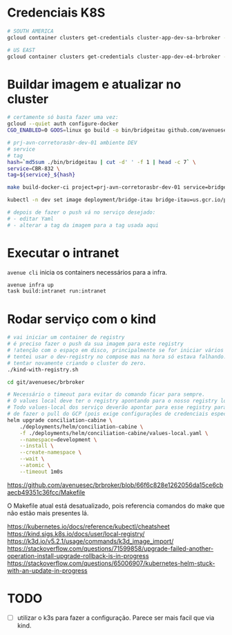 # Credenciais K8S

```bash
# SOUTH AMERICA
gcloud container clusters get-credentials cluster-app-dev-sa-brbroker --region southamerica-east1 --project prj-avn-corretorasbr-dev-01

# US EAST
gcloud container clusters get-credentials cluster-app-dev-e4-brbroker --region us-east4 --project prj-avn-corretorasbr-dev-01
```

# Buildar imagem e atualizar no cluster

```bash
# certamente só basta fazer uma vez:
gcloud --quiet auth configure-docker
CGO_ENABLED=0 GOOS=linux go build -o bin/bridgeitau github.com/avenuesec/brbroker/cmd/bridgeitau/

# prj-avn-corretorasbr-dev-01 ambiente DEV
# service
# tag
hash=`md5sum ./bin/bridgeitau | cut -d' ' -f 1 | head -c 7` \
service=CBR-832 \
tag=${service}_${hash} 

make build-docker-ci project=prj-avn-corretorasbr-dev-01 service=bridgeitau tag=${tag}

kubectl -n dev set image deployment/bridge-itau bridge-itau=us.gcr.io/prj-avn-corretorasbr-dev-01/brbroker-bridgeitau:$tag

# depois de fazer o push vá no serviço desejado:
# - editar Yaml
# - alterar a tag da imagem para a tag usada aqui
```

# Executar o intranet

`avenue cli` inicia os containers necessários para a infra.

```bash
avenue infra up
task build:intranet run:intranet
```

# Rodar serviço com o kind

```bash
# vai iniciar um container de registry
# é preciso fazer o push da sua imagem para este registry
# !atenção com o espaço em disco, principalmente se for iniciar vários serviços
# tentei usar o dev-registry no compose mas na hora só estava falhando.
# tentar novamente criando o cluster do zero.
./kind-with-registry.sh

cd git/avenuesec/brbroker

# Necessário o timeout para evitar do comando ficar para sempre.
# O values local deve ter o registry apontando para o nosso registry local.
# Todo values-local dos serviço deverão apontar para esse registry para evitar
# de fazer o pull do GCP (pois exige configurações de credenciais especificas).
helm upgrade conciliation-cabine \
    ./deployments/helm/conciliation-cabine \
    -f ./deployments/helm/conciliation-cabine/values-local.yaml \
    --namespace=development \
    --install \
    --create-namespace \
    --wait \
    --atomic \
    --timeout 1m0s
```

https://github.com/avenuesec/brbroker/blob/66f6c828e1262056da15ce6cbaecb49351c36fcc/Makefile

O Makefile atual está desatualizado, pois referencia comandos do make que não estão
mais presentes lá.

https://kubernetes.io/docs/reference/kubectl/cheatsheet
https://kind.sigs.k8s.io/docs/user/local-registry/
https://k3d.io/v5.2.1/usage/commands/k3d_image_import/
https://stackoverflow.com/questions/71599858/upgrade-failed-another-operation-install-upgrade-rollback-is-in-progress
https://stackoverflow.com/questions/65006907/kubernetes-helm-stuck-with-an-update-in-progress

# TODO
- [ ] utilizar o k3s para fazer a configuração. Parece ser mais facil que via kind.